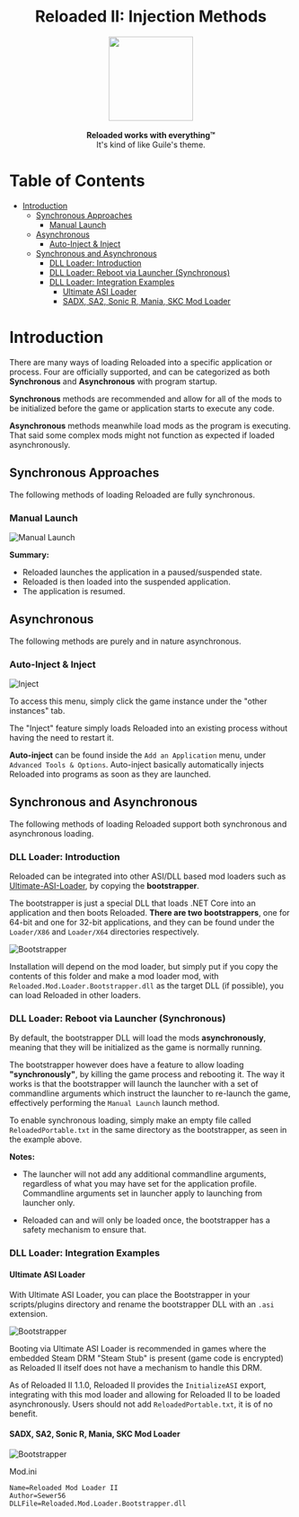 <div align="center">
	<h1>Reloaded II: Injection Methods</h1>
	<img src="./Images/Reloaded/Reloaded Logo.png" width="150" align="center" />
	<br/> <br/>
	<strong>Reloaded works with everything™</strong>
	<br/>
    It's kind of like Guile's theme.
</div>

# Table of Contents

- [Introduction](#introduction)
  - [Synchronous Approaches](#synchronous-approaches)
    - [Manual Launch](#manual-launch)
  - [Asynchronous](#asynchronous)
    - [Auto-Inject & Inject](#auto-inject-inject)
  - [Synchronous and Asynchronous](#synchronous-and-asynchronous)
    - [DLL Loader: Introduction](#dll-loader-introduction)
    - [DLL Loader: Reboot via Launcher (Synchronous)](#dll-loader-reboot-via-launcher-synchronous)
    - [DLL Loader: Integration Examples](#dll-loader-integration-examples)
      - [Ultimate ASI Loader](#ultimate-asi-loader)
      - [SADX, SA2, Sonic R, Mania, SKC Mod Loader](#sadx-sa2-sonic-r-mania-skc-mod-loader)

# Introduction

There are many ways of loading Reloaded into a specific application or process.
Four are officially supported, and can be categorized as both **Synchronous** and **Asynchronous** with program startup.

**Synchronous** methods are recommended and allow for all of the mods to be initialized before the game or application starts to execute any code.

**Asynchronous** methods meanwhile load mods as the program is executing. That said some complex mods might not function as expected if loaded asynchronously.

## Synchronous Approaches
The following methods of loading Reloaded are fully synchronous.

### Manual Launch

![Manual Launch](./Images/ManualLaunch.png)

**Summary:**

- Reloaded launches the application in a paused/suspended state.
- Reloaded is then loaded into the suspended application.
- The application is resumed.

## Asynchronous

The following methods are purely and in nature asynchronous.

### Auto-Inject & Inject
![Inject](./Images/Inject.png)

To access this menu, simply click the game instance under the "other instances" tab.

The "Inject" feature simply loads Reloaded into an existing process without having the need to restart it.

**Auto-inject** can be found inside the `Add an Application` menu, under `Advanced Tools & Options`. Auto-inject basically automatically injects Reloaded into programs as soon as they are launched.


## Synchronous and Asynchronous

The following methods of loading Reloaded support both synchronous and asynchronous loading.

### DLL Loader: Introduction

Reloaded can be integrated into other ASI/DLL based mod loaders such as [Ultimate-ASI-Loader](https://github.com/ThirteenAG/Ultimate-ASI-Loader), by copying the **bootstrapper**. 

The bootstrapper is just a special DLL that loads .NET Core into an application and then boots Reloaded. **There are two bootstrappers**, one for 64-bit and one for 32-bit applications, and they can be found under the `Loader/X86` and `Loader/X64` directories respectively.

![Bootstrapper](./Images/Bootstrapper.png)

Installation will depend on the mod loader, but simply put if you copy the contents of this folder and make a mod loader mod, with `Reloaded.Mod.Loader.Bootstrapper.dll` as the target DLL (if possible), you can load Reloaded in other loaders.

### DLL Loader: Reboot via Launcher (Synchronous)
By default, the bootstrapper DLL will load the mods **asynchronously**, meaning that they will be initialized as the game is normally running.

The bootstrapper however does have a feature to allow loading **"synchronously"**, by killing the game process and rebooting it. The way it works is that the bootstrapper will launch the launcher with a set of commandline arguments which instruct the launcher to re-launch the game, effectively performing the `Manual Launch` launch method.

To enable synchronous loading, simply make an empty file called  `ReloadedPortable.txt`  in the same directory as the bootstrapper, as seen in the example above.

**Notes:**

- The launcher will not add any additional commandline arguments, regardless of what you may have set for the application profile. Commandline arguments set in launcher apply to launching from launcher only.

- Reloaded can and will only be loaded once, the bootstrapper has a safety mechanism to ensure that.

### DLL Loader: Integration Examples

#### Ultimate ASI Loader

With Ultimate ASI Loader, you can place the Bootstrapper in your scripts/plugins directory and rename the bootstrapper DLL with an `.asi` extension.

![Bootstrapper](./Images/DllLoaderExample2.png)

Booting via Ultimate ASI Loader is recommended in games where the embedded Steam DRM "Steam Stub" is present (game code is encrypted) as Reloaded II itself does not have a mechanism to handle this DRM.

As of Reloaded II 1.1.0, Reloaded II provides the `InitializeASI` export, integrating with this mod loader and allowing for Reloaded II to be loaded asynchronously. Users should not add  `ReloadedPortable.txt`, it is of no benefit.

#### SADX, SA2, Sonic R, Mania, SKC Mod Loader

![Bootstrapper](./Images/DllLoaderExample.png)

Mod.ini
```
Name=Reloaded Mod Loader II
Author=Sewer56
DLLFile=Reloaded.Mod.Loader.Bootstrapper.dll
```